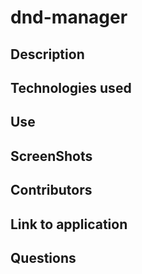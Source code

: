 # dnd-manager

## Description

## Technologies used

## Use

## ScreenShots

## Contributors

## Link to application

## Questions